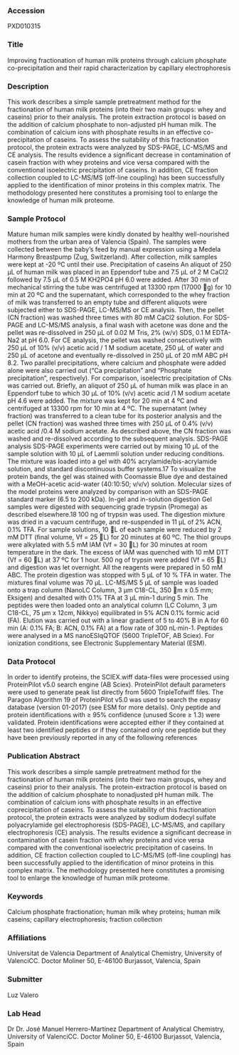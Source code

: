 ### Accession
PXD010315

### Title
Improving fractionation of human milk proteins through calcium phosphate co-precipitation and their rapid characterization by capillary electrophoresis

### Description
This work describes a simple sample pretreatment method for the fractionation of human milk proteins (into their two main groups: whey and caseins) prior to their analysis. The protein extraction protocol is based on the addition of calcium phosphate to non-adjusted pH human milk. The combination of calcium ions with phosphate results in an effective co-precipitation of caseins. To assess the suitability of this fractionation protocol, the protein extracts were analyzed by SDS-PAGE, LC-MS/MS and CE analysis. The results evidence a significant decrease in contamination of casein fraction with whey proteins and vice versa compared with the conventional isoelectric precipitation of caseins. In addition, CE fraction collection coupled to LC-MS/MS (off-line coupling) has been successfully applied to the identification of minor proteins in this complex matrix. The methodology presented here constitutes a promising tool to enlarge the knowledge of human milk proteome.

### Sample Protocol
Mature human milk samples were kindly donated by healthy well-nourished mothers from the urban area of Valencia (Spain). The samples were collected between the baby’s feed by manual expression using a Medela Harmony Breastpump (Zug, Switzerland). After collection, milk samples were kept at -20 ºC until their use. Precipitation of caseins  An aliquot of 250 µL of human milk was placed in an Eppendorf tube and 7.5 µL of 2 M CaCl2 followed by 7.5 µL of 0.5 M KH2PO4 pH 6.0 were added. After 30 min of mechanical stirring the tube was centrifuged at 13300 rpm (17000 g) for 10 min at 20 ºC and the supernatant, which corresponded to the whey fraction of milk was transferred to an empty tube and different aliquots were subjected either to SDS-PAGE, LC-MS/MS or CE analysis. Then, the pellet (CN fraction) was washed three times with 80 mM CaCl2 solution. For SDS-PAGE and LC-MS/MS analysis, a final wash with acetone was done and the pellet was re-dissolved in 250 µL of 0.02 M Tris, 2% (w/v) SDS, 0.1 M EDTA-Na2 at pH 6.0. For CE analysis, the pellet was washed consecutively with 250 µL of 10% (v/v) acetic acid / 1 M sodium acetate, 250 µL of water and 250 µL of acetone and eventually re-dissolved in 250 µL of 20 mM ABC pH 8.2. Two parallel precipitations, where calcium and phosphate were added alone were also carried out (“Ca precipitation” and “Phosphate precipitation”, respectively).  For comparison, isoelectric precipitation of CNs was carried out. Briefly, an aliquot of 250 µL of human milk was place in an Eppendorf tube to which 30 µL of 10% (v/v) acetic acid /1 M sodium acetate pH 4.6 were added. The mixture was kept for 20 min at 4 ºC and centrifuged at 13300 rpm for 10 min at 4 ºC. The supernatant (whey fraction) was transferred to a clean tube for its posterior analysis and the pellet (CN fraction) was washed three times with 250 µL of 0.4% (v/v) acetic acid /0.4 M sodium acetate. As described above, the CN fraction was washed and re-dissolved according to the subsequent analysis.  SDS-PAGE analysis  SDS-PAGE experiments were carried out by mixing 10 µL of the sample solution with 10 µL of Laemmli solution under reducing conditions. The mixture was loaded into a gel with 40% acrylamide/bis-acrylamide solution, and standard discontinuous buffer systems.17 To visualize the protein bands, the gel was stained with Coomassie Blue dye and destained with a MeOH-acetic acid-water (40:10:50; v/v/v) solution. Molecular sizes of the model proteins were analyzed by comparison with an SDS-PAGE standard marker (6.5 to 200 kDa).  In-gel and in-solution digestion  Gel samples were digested with sequencing grade trypsin (Promega) as described elsewhere.18 100 ng of trypsin was used. The digestion mixture was dried in a vacuum centrifuge, and re-suspended in 11 µL of 2% ACN, 0.1% TFA. For sample solutions, 10 L of each sample were reduced by 2 mM DTT (final volume, Vf = 25 L) for 20 minutes at 60 ºC. The thiol groups were alkylated with 5.5 mM IAM (Vf = 30 L) for 30 minutes at room temperature in the dark. The excess of IAM was quenched with 10 mM DTT (Vf = 60 L) at 37 ºC for 1 hour. 500 ng of trypsin were added (Vf = 65 L) and digestion was let overnight. All the reagents were prepared in 50 mM ABC. The protein digestion was stopped with 5 µL of 10 % TFA in water. The mixtures final volume was 70 µL. LC-MS/MS  5 µL of sample was loaded onto a trap column (NanoLC Column, 3 µm C18-CL, 350 m x 0.5 mm; Eksigen) and desalted with 0.1% TFA at 3 µL min-1 during 5 min. The peptides were then loaded onto an analytical column (LC Column, 3 µm C18-CL, 75 μm x 12cm, Nikkyo) equilibrated in 5% ACN 0.1% formic acid (FA). Elution was carried out with a linear gradient of 5 to 40% B in A for 60 min (A: 0.1% FA; B: ACN, 0.1% FA) at a flow rate of 300 nL·min-1. Peptides were analysed in a MS nanoESIqQTOF (5600 TripleTOF, AB Sciex). For ionization conditions, see Electronic Supplementary Material (ESM).

### Data Protocol
In order to identify proteins, the SCIEX.wiff data-files were processed using ProteinPilot v5.0 search engine (AB Sciex). ProteinPilot default parameters were used to generate peak list directly from 5600 TripleTofwiff files. The Paragon Algorithm 19 of ProteinPilot v5.0 was used to search the expasy database (version 01-2017) (see ESM for more details). Only peptide and protein identifications with ≥ 95% confidence (unused Score ≥ 1.3) were validated. Protein identifications were accepted either if they contained at least two identified peptides or if they contained only one peptide but they have been previously reported in any of the following references

### Publication Abstract
This work describes a simple sample pretreatment method for the fractionation of human milk proteins (into their two main groups, whey and caseins) prior to their analysis. The protein-extraction protocol is based on the addition of calcium phosphate to nonadjusted pH human milk. The combination of calcium ions with phosphate results in an effective coprecipitation of caseins. To assess the suitability of this fractionation protocol, the protein extracts were analyzed by sodium dodecyl sulfate polyacrylamide gel electrophoresis (SDS-PAGE), LC-MS/MS, and capillary electrophoresis (CE) analysis. The results evidence a significant decrease in contamination of casein fraction with whey proteins and vice versa compared with the conventional isoelectric precipitation of caseins. In addition, CE fraction collection coupled to LC-MS/MS (off-line coupling) has been successfully applied to the identification of minor proteins in this complex matrix. The methodology presented here constitutes a promising tool to enlarge the knowledge of human milk proteome.

### Keywords
Calcium phosphate fractionation; human milk whey proteins; human milk caseins; capillary electrophoresis; fraction collection

### Affiliations
Universitat de Valencia
Department of Analytical Chemistry, University of ValenciCC. Doctor Moliner 50,  E-46100 Burjassot, Valencia, Spain

### Submitter
Luz Valero

### Lab Head
Dr Dr. José Manuel Herrero-Martínez
Department of Analytical Chemistry, University of ValenciCC. Doctor Moliner 50,  E-46100 Burjassot, Valencia, Spain


